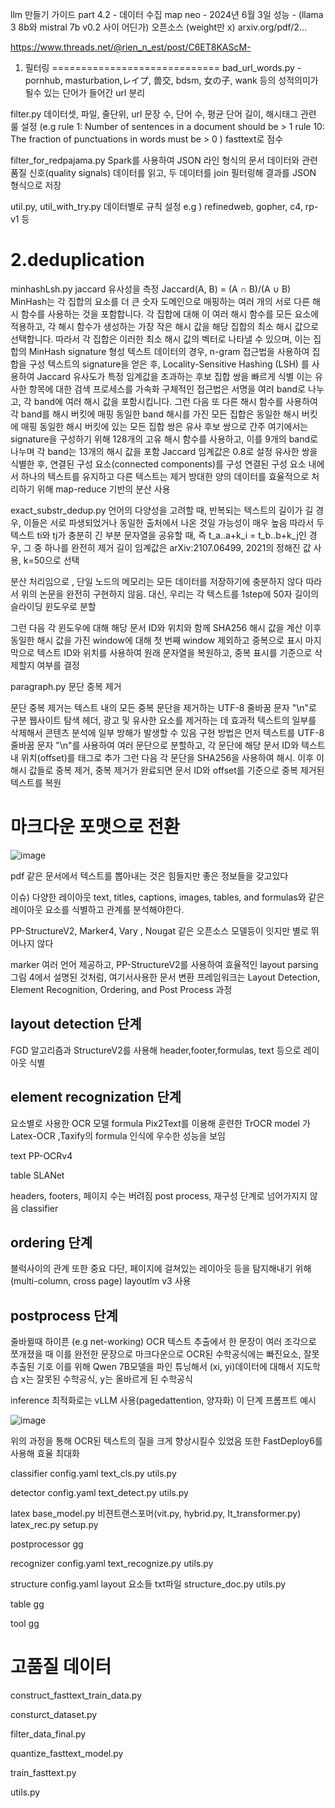 
llm 만들기 가이드 part 4.2 - 데이터 수집
map neo - 2024년 6월 3일
성능 - (llama 3 8b와 mistral 7b v0.2 사이 어딘가)
오픈소스 (weight만 x)
arxiv.org/pdf/2…

https://www.threads.net/@rien_n_est/post/C6ET8KAScM-

1. 필터링
=============================
bad_url_words.py - pornhub, masturbation,レイプ, 兽交, bdsm, 女の子, wank 등의 성적의미가 될수 있는 단어가 들어간 url 분리

filter.py
데이터셋, 파일, 줄단위, url
문장 수, 단어 수, 평균 단어 길이, 해시태그 관련 룰 설정
(e.g
rule 1: Number of sentences in a document should be > 1
rule 10: The fraction of punctuations in words must be > 0
)
fasttext로 점수

filter_for_redpajama.py
Spark를 사용하여 JSON 라인 형식의 문서 데이터와 관련 품질 신호(quality signals) 데이터를 읽고,
두 데이터를 join 필터링해 결과를 JSON 형식으로 저장

util.py, util_with_try.py
데이터별로 규칙 설정
e.g ) refinedweb, gopher, c4, rp-v1 등 

2.deduplication
==================================
minhashLsh.py
jaccard 유사성을 측정
Jaccard(A, B) = (A ∩ B)/(A ∪ B)
MinHash는 각 집합의 요소를 더 큰 숫자 도메인으로 매핑하는 여러 개의 서로 다른 해시 함수를 사용하는 것을 포함합니다.
각 집합에 대해 이 여러 해시 함수를 모든 요소에 적용하고, 각 해시 함수가 생성하는 가장 작은 해시 값을 해당 집합의 최소 해시 값으로 선택합니다. 
따라서 각 집합은 이러한 최소 해시 값의 벡터로 나타낼 수 있으며, 이는 집합의 MinHash signature 형성
텍스트 데이터의 경우, n-gram 접근법을 사용하여 집합을 구성
텍스트의 signature을 얻은 후, Locality-Sensitive Hashing (LSH) 를 사용하여 Jaccard 유사도가 특정 임계값을 초과하는 후보 집합 쌍을 빠르게 식별
이는 유사한 항목에 대한 검색 프로세스를 가속화
구체적인 접근법은 서명을 여러 band로 나누고, 각 band에 여러 해시 값을 포함시킵니다.
그런 다음 또 다른 해시 함수를 사용하여 각 band를 해시 버킷에 매핑
동일한 band 해시를 가진 모든 집합은 동일한 해시 버킷에 매핑
동일한 해시 버킷에 있는 모든 집합 쌍은 유사 후보 쌍으로 간주
여기에서는 signature을 구성하기 위해 128개의 고유 해시 함수를 사용하고, 이를 9개의 band로 나누며 각 band는 13개의 해시 값을 포함
Jaccard 임계값은 0.8로 설정
유사한 쌍을 식별한 후, 연결된 구성 요소(connected components)를 구성 
연결된 구성 요소 내에서 하나의 텍스트를 유지하고 다른 텍스트는 제거 
방대한 양의 데이터를 효율적으로 처리하기 위해 map-reduce 기반의 분산 사용

exact_substr_dedup.py
언어의 다양성을 고려할 때, 반복되는 텍스트의 길이가 길 경우, 이들은 서로 파생되었거나 동일한 출처에서 나온 것일 가능성이 매우 높음
따라서 두 텍스트 ti와 tj가 충분히 긴 부분 문자열을 공유할 때, 즉 t_a..a+k_i = t_b..b+k_j인 경우, 그 중 하나를 완전히 제거
길이 임계값은 arXiv:2107.06499, 2021의 정해진 값 사용, k=50으로 선택

분산 처리임으로 , 단일 노드의 메모리는 모든 데이터를 저장하기에 충분하지 않다 
따라서 위의 논문을 완전히 구현하지 않음. 대신, 우리는 각 텍스트를 1step에 50자 길이의 슬라이딩 윈도우로 분할 

그런 다음 각 윈도우에 대해 해당 문서 ID와 위치와 함께 SHA256 해시 값을 계산
이후 동일한 해시 값을 가진 window에 대해 첫 번째 window 제외하고 중복으로 표시 
마지막으로 텍스트 ID와 위치를 사용하여 원래 문자열을 복원하고, 중복 표시를 기준으로 삭제할지 여부를 결정

paragraph.py
문단 중복 제거

문단 중복 제거는 텍스트 내의 모든 중복 문단을 제거하는 UTF-8 줄바꿈 문자 "\n"로 구분
웹사이트 탐색 헤더, 광고 및 유사한 요소를 제거하는 데 효과적
텍스트의 일부를 삭제해서 콘텐츠 분석에 일부 방해가 발생할 수 있음
구현 방법은 먼저 텍스트를 UTF-8 줄바꿈 문자 "\n"를 사용하여 여러 문단으로 분할하고, 각 문단에 해당 문서 ID와 텍스트 내 위치(offset)를 태그로 추가
그런 다음 각 문단을 SHA256을 사용하여 해시. 이후 이 해시 값들로 중복 제거, 중복 제거가 완료되면 문서 ID와 offset를 기준으로 중복 제거된 텍스트를 복원

마크다운 포맷으로 전환
=====================================

![image](https://github.com/jinuk0211/ai_paper_review/assets/150532431/fd0f89fa-f81d-4832-8904-f7264470dae9)

pdf 같은 문서에서 텍스트를 뽑아내는 것은 힘들지만 좋은 정보들을 갖고있다

이슈) 다양한 레이아웃 
text, titles, captions, images, tables, and formulas와 같은 레이아웃 요소를 식별하고 관계를 분석해야한다.

PP-StructureV2, Marker4, Vary , Nougat 같은 오픈소스 모델등이 잇지만 별로 뛰어나지 않다

marker 여러 언어 제공하고, PP-StructureV2를 사용하여 효율적인 layout parsing
그림 4에서 설명된 것처럼, 여기서사용한 문서 변환 프레임워크는 Layout Detection, Element Recognition, Ordering, and Post Process 과정

layout detection 단계
--------------
FGD 알고리즘과 StructureV2를 사용해 header,footer,formulas, text 등으로 레이아웃 식별

element recognization 단계
-----------

요소별로 사용한 OCR 모델
formula
Pix2Text를 이용해 훈련한 TrOCR model 가 Latex-OCR ,Taxify의 formula 인식에 우수한 성능을 보임

text
PP-OCRv4

table
SLANet

headers, footers, 페이지 수는 버려짐
post process, 재구성 단계로 넘어가지지 않음
classifier

ordering 단계
-------------
블럭사이의 관계 또한 중요
다단, 페이지에 걸쳐있는 레이아웃 등을 탐지해내기 위해 (multi-column, cross page)
layoutlm v3 사용

postprocess 단계
--------------
줄바뀔때 하이픈 (e.g net-working)
OCR 텍스트 추출에서 한 문장이 여러 조각으로 쪼개졌을 때 이를 완전한 문장으로
마크다운으로 OCR된 수학공식에는 빠진요소, 잘못 추출된 기호
이를 위해  Qwen 7B모델을 파인 튜닝해서 (xi, yi)데이터에 대해서 지도학습 
x는 잘못된 수학공식, y는 올바르게 된 수학공식

inference 최적화로는 vLLM 사용(pagedattention, 양자화)
이 단계 프롬프트 예시 

![image](https://github.com/jinuk0211/ai_paper_review/assets/150532431/20970270-38ff-4d15-8107-7e9f503972b3)

위의 과정을 통해 OCR된 텍스트의 질을 크게 향상시킬수 있었음 또한 FastDeploy6를 사용해 효율 최대화

classifier
config.yaml
text_cls.py
utils.py

detector
config.yaml
text_detect.py
utils.py

latex
base_model.py
비젼트랜스포머(vit.py, hybrid.py, It_transformer.py)
latex_rec.py
setup.py

postprocessor
gg

recognizer
config.yaml
text_recognize.py
utils.py

structure
config.yaml
layout 요소들 txt파일
structure_doc.py
utils.py

table
gg

tool
gg

고품질 데이터
================

construct_fasttext_train_data.py

consturct_dataset.py

filter_data_final.py

quantize_fasttext_model.py

train_fasttext.py

utils.py
